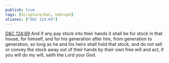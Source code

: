 ```yaml
---
publish: true
tags: [Scripture/DaC, noGraph]
aliases: ["D&C 124:69"]
---
```

[D&C 124:69](https://churchofjesuschrist.org/study/scriptures/dc-testament/dc/124?lang=eng&id=p69#p69) And if any pay stock into their hands it shall be for stock in that house, for himself, and for his generation after him, from generation to generation, so long as he and his heirs shall hold that stock, and do not sell or convey the stock away out of their hands by their own free will and act, if you will do my will, saith the Lord your God.
